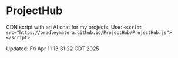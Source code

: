 # ProjectHub
CDN script with an AI chat for my projects.
Use: `<script src="https://bradleymatera.github.io/ProjectHub/ProjectHub.js"></script>`

Updated: Fri Apr 11 13:31:22 CDT 2025
